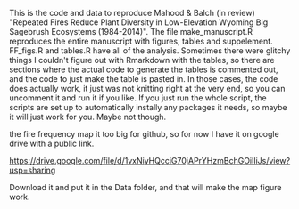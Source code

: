 This is the code and data to reproduce Mahood & Balch (in review) "Repeated Fires Reduce Plant Diversity in Low-Elevation Wyoming Big Sagebrush Ecosystems (1984-2014)". The file make_manuscript.R reproduces the entire manuscript with figures, tables and suppelement. FF_figs.R and tables.R have all of the analysis. Sometimes there were glitchy things I couldn't figure out with Rmarkdown with the tables, so there are sections where the actual code to generate the tables is commented out, and the code to just make the table is pasted in. In those cases, the code does actually work, it just was not knitting right at the very end, so you can uncomment it and run it if you like. If you just run the whole script, the scripts are set up to automatically instally any packages it needs, so maybe it will just work for you. Maybe not though.

the fire frequency map it too big for github, so for now I have it on google drive with a public link.

https://drive.google.com/file/d/1vxNiyHQcciG70jAPrYHzmBchGOilIiJs/view?usp=sharing

Download it and put it in the Data folder, and that will make the map figure work.